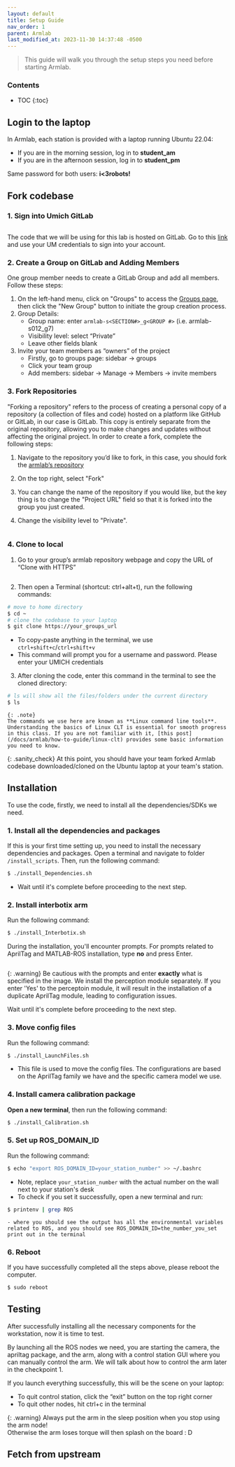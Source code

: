 ```yaml
---
layout: default
title: Setup Guide
nav_order: 1
parent: Armlab
last_modified_at: 2023-11-30 14:37:48 -0500
---
```


> This guide will walk you through the setup steps you need before starting Armlab.

### Contents
* TOC
{:toc}
 
## Login to the laptop
In Armlab, each station is provided with a laptop running Ubuntu 22.04:
- If you are in the morning session, log in to **student_am**
- If you are in the afternoon session, log in to **student_pm**

Same password for both users: **i<3robots!**

## Fork codebase
### 1. Sign into Umich GitLab 

<a class="image-link" href="/assets/images/armlab/setup-guide/gitlab_login.png">
<img src="/assets/images/armlab/setup-guide/gitlab_login.png" alt="" style="max-width:300px;"/>
</a>

The code that we will be using for this lab is hosted on GitLab. Go to this [link](https://gitlab.eecs.umich.edu/) and use your UM credentials to sign into your account.

### 2. Create a Group on GitLab and Adding Members
One group member needs to create a GitLab Group and add all members. Follow these steps:
1. On the left-hand menu, click on "Groups" to access the [Groups page](https://gitlab.eecs.umich.edu/dashboard/groups), then click the "New Group" button to initiate the group creation process.
2. Group Details:
    - Group name: enter `armlab-s<SECTION#>_g<GROUP #>` (i.e. armlab-s012_g7)
    - Visibility level: select “Private”
    - Leave other fields blank
3. Invite your team members as “owners” of the project
    - Firstly, go to groups page: sidebar -> groups
    - Click your team group
    - Add members: sidebar -> Manage -> Members -> invite members


### 3. Fork Repositories
"Forking a repository" refers to the process of creating a personal copy of a repository (a collection of files and code) hosted on a platform like GitHub or GitLab, in our case is GitLab. This copy is entirely separate from the original repository, allowing you to make changes and updates without affecting the original project. In order to create a fork, complete the following steps:

1. Navigate to the repository you’d like to fork, in this case, you should fork the [armlab’s repository](https://gitlab.eecs.umich.edu/rob550-f23/armlab-f23)
2. On the top right, select "Fork"
3. You can change the name of the repository if you would like, but the key thing is to change the "Project URL" field so that it is forked into the group you just created.
4. Change the visibility level to "Private".

    <a class="image-link" href="/assets/images/armlab/setup-guide/fork_project.png">
    <img src="/assets/images/armlab/setup-guide/fork_project.png" alt="" style="max-width:500px;"/>
    </a>
    
### 4. Clone to local
1. Go to your group’s armlab repository webpage and copy the URL of “Clone with HTTPS”

    <a class="image-link" href="/assets/images/armlab/setup-guide/clone.png">
    <img src="/assets/images/armlab/setup-guide/clone.png" alt="" style="max-width:400px;"/>
    </a>

2. Then open a Terminal (shortcut: ctrl+alt+t), run the following commands: 
```bash
# move to home directory
$ cd ~
# clone the codebase to your laptop
$ git clone https://your_groups_url 
```
- To copy-paste anything in the terminal, we use `ctrl+shift+c`/`ctrl+shift+v`
- This command will prompt you for a username and password. Please enter your UMICH credentials

3. After cloning the code, enter this command in the terminal to see the cloned directory:
```bash
# ls will show all the files/folders under the current directory
$ ls
```

    {: .note}
    The commands we use here are known as **Linux command line tools**. Understanding the basics of Linux CLT is essential for smooth progress in this class. If you are not familiar with it, [this post](/docs/armlab/how-to-guide/linux-clt) provides some basic information you need to know. 

{: .sanity_check}
At this point, you should have your team forked Armlab codebase downloaded/cloned on the Ubuntu laptop at your team's station.

## Installation
To use the code, firstly, we need to install all the dependencies/SDKs we need. 
### 1. Install all the dependencies and packages
    
If this is your first time setting up, you need to install the necessary dependencies and packages. Open a terminal and navigate to folder `/install_scripts`. Then, run the following command:
```bash
$ ./install_Dependencies.sh
```
- Wait until it's complete before proceeding to the next step.

### 2. Install interbotix arm 

Run the following command:
```bash
$ ./install_Interbotix.sh
```
During the installation, you'll encounter prompts. For prompts related to AprilTag and MATLAB-ROS installation, type **no** and press Enter.

<a class="image-link" href="/assets/images/armlab/setup-guide/interbotix_install.png">
<img src="/assets/images/armlab/setup-guide/interbotix_install.png" alt="" style="max-width:600px;"/>
</a>

{: .warning}
Be cautious with the prompts and enter **exactly** what is specified in the image. We install the perception module separately. If you enter 'Yes' to the perceptoin module, it will result in the installation of a duplicate AprilTag module, leading to configuration issues.

Wait until it's complete before proceeding to the next step.

### 3. Move config files

Run the following command:
```bash
$ ./install_LaunchFiles.sh
```
- This file is used to move the config files. The configurations are based on the AprilTag family we have and the specific camera model we use.

### 4. Install camera calibration package

**Open a new terminal**, then run the following command:
```bash
$ ./install_Calibration.sh
```

### 5. Set up ROS_DOMAIN_ID

Run the following command:
```bash
$ echo "export ROS_DOMAIN_ID=your_station_number" >> ~/.bashrc
```
- Note, replace `your_station_number` with the actual number on the wall next to your station's desk
- To check if you set it successfully, open a new terminal and run:
```bash
$ printenv | grep ROS
```
    - where you should see the output has all the environmental variables related to ROS, and you should see ROS_DOMAIN_ID=the_number_you_set print out in the terminal


### 6. Reboot
If you have successfully completed all the steps above, please reboot the computer.
```bash
$ sudo reboot
```

## Testing
After successfully installing all the necessary components for the workstation, now it is time to test.

By launching all the ROS nodes we need, you are starting the camera, the apriltag package, and the arm, along with a control station GUI where you can manually control the arm. We will talk about how to control the arm later in the checkpoint 1. 

If you launch everything successfully, this will be the scene on your laptop:

- To quit control station, click the “exit” button on the top right corner
- To quit other nodes, hit ctrl+c in the terminal

{: .warning}
Always put the arm in the sleep position when you stop using the arm node! <br>
Otherwise the arm loses torque will then splash on the board  : D



## Fetch from upstream